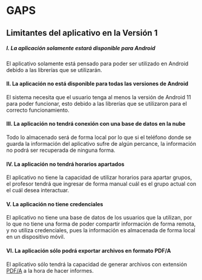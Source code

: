 # GAPS
## Limitantes del aplicativo en la Versión 1

##### I. **La aplicación solamente estará disponible para Android**
El aplicativo solamente está pensado para poder ser utilizado en Android debido a las librerías que se utilizarán.

#### II. **La aplicación no está disponible para todas las versiones de Android**
El sistema necesita que el usuario tenga al menos la versión de Android 11 para poder funcionar, esto debido a las librerías que se utilizaron para el correcto funcionamiento.

#### III. **La aplicación no tendrá conexión con una base de datos en la nube**
Todo lo almacenado será de forma local por lo que si el teléfono donde se guarda la información del aplicativo sufre de algún percance, la información no podrá ser recuperada de ninguna forma.

#### IV. **La aplicación no tendrá horarios apartados**
El aplicativo no tiene la capacidad de utilizar horarios para apartar grupos, el profesor tendrá que ingresar de forma manual cuál es el grupo actual con el cuál desea interactuar.

#### V. **La aplicación no tiene credenciales**
El aplicativo no tiene una base de datos de los usuarios que la utilizan, por lo que no tiene una forma de poder compartir información de forma remota, y no utiliza credenciales, pues la información es almacenada de forma local en un dispositivo móvil.

#### VI. **La aplicación sólo podrá exportar archivos en formato PDF/A**
El aplicativo sólo tendrá la capacidad de generar archivos con extensión [PDF/A](/Diseño/Definiciones/Definiciones.md) a la hora de hacer informes.
